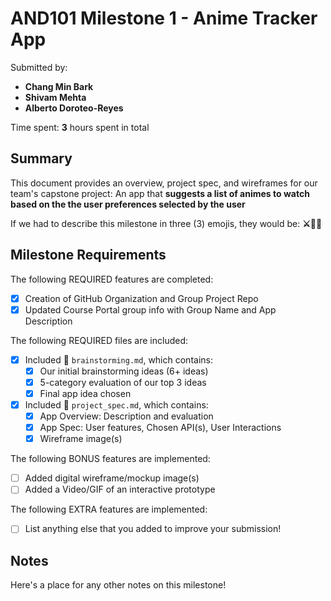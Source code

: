 <!-- (This is a comment) INSTRUCTIONS: Go through this page and fill out any **bolded** entries with their correct values.-->

# AND101 Milestone 1 - **Anime Tracker App**

Submitted by:
- **Chang Min Bark**
- **Shivam Mehta**
- **Alberto Doroteo-Reyes**

Time spent: **3** hours spent in total

## Summary

This document provides an overview, project spec, and wireframes for our team's capstone project: An app that **suggests a list of animes to watch based on the the user preferences selected by the user**

If we had to describe this milestone in three (3) emojis, they would be: **⚔🦾🗾**

## Milestone Requirements

<!-- Please be sure to change the [ ] to [x] for any features you completed.  If a feature is not checked [x], you might miss the points for that item! -->

The following REQUIRED features are completed:

- [x] Creation of GitHub Organization and Group Project Repo
- [x] Updated Course Portal group info with Group Name and App Description

The following REQUIRED files are included:

- [x] Included 📄 `brainstorming.md`, which contains:
  - [x] Our initial brainstorming ideas (6+ ideas)
  - [x] 5-category evaluation of our top 3 ideas
  - [x] Final app idea chosen
- [x] Included 📄 `project_spec.md`, which contains:
  - [x] App Overview: Description and evaluation
  - [x] App Spec: User features, Chosen API(s), User Interactions
  - [x] Wireframe image(s)

The following BONUS features are implemented:

- [ ] Added digital wireframe/mockup image(s)
- [ ] Added a Video/GIF of an interactive prototype

The following EXTRA features are implemented:

- [ ] List anything else that you added to improve your submission!

## Notes

Here's a place for any other notes on this milestone!

